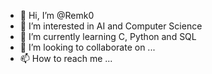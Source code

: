- 👋 Hi, I’m @Remk0
- 👀 I’m interested in AI and Computer Science
- 🌱 I’m currently learning C, Python and SQL
- 💞️ I’m looking to collaborate on ...
- 📫 How to reach me ...

<!---
Remk0/Remk0 is a ✨ special ✨ repository because its `README.md` (this file) appears on your GitHub profile.
You can click the Preview link to take a look at your changes.
--->

